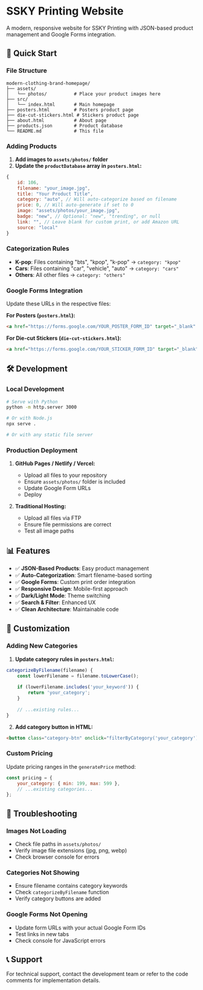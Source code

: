 # SSKY Printing Website

A modern, responsive website for SSKY Printing with JSON-based product management and Google Forms integration.

## 🚀 Quick Start

### File Structure
```
modern-clothing-brand-homepage/
├── assets/
│   └── photos/          # Place your product images here
├── src/
│   └── index.html       # Main homepage
├── posters.html         # Posters product page
├── die-cut-stickers.html # Stickers product page
├── about.html           # About page
├── products.json        # Product database
└── README.md            # This file
```

### Adding Products

1. **Add images to `assets/photos/` folder**
2. **Update the `productDatabase` array in `posters.html`:**

```javascript
{
    id: 106,
    filename: "your_image.jpg",
    title: "Your Product Title",
    category: "auto", // Will auto-categorize based on filename
    price: 0, // Will auto-generate if set to 0
    image: "assets/photos/your_image.jpg",
    badge: "new", // Optional: "new", "trending", or null
    link: "", // Leave blank for custom print, or add Amazon URL
    source: "local"
}
```

### Categorization Rules

- **K-pop**: Files containing "bts", "kpop", "k-pop" → `category: "kpop"`
- **Cars**: Files containing "car", "vehicle", "auto" → `category: "cars"`  
- **Others**: All other files → `category: "others"`

### Google Forms Integration

Update these URLs in the respective files:

**For Posters (`posters.html`):**
```html
<a href="https://forms.google.com/YOUR_POSTER_FORM_ID" target="_blank" class="custom-print-btn">
```

**For Die-cut Stickers (`die-cut-stickers.html`):**
```html
<a href="https://forms.google.com/YOUR_STICKER_FORM_ID" target="_blank" class="custom-print-btn">
```

## 🛠️ Development

### Local Development
```bash
# Serve with Python
python -m http.server 3000

# Or with Node.js
npx serve .

# Or with any static file server
```

### Production Deployment

1. **GitHub Pages / Netlify / Vercel:**
   - Upload all files to your repository
   - Ensure `assets/photos/` folder is included
   - Update Google Form URLs
   - Deploy

2. **Traditional Hosting:**
   - Upload all files via FTP
   - Ensure file permissions are correct
   - Test all image paths

## 📊 Features

- ✅ **JSON-Based Products**: Easy product management
- ✅ **Auto-Categorization**: Smart filename-based sorting
- ✅ **Google Forms**: Custom print order integration
- ✅ **Responsive Design**: Mobile-first approach
- ✅ **Dark/Light Mode**: Theme switching
- ✅ **Search & Filter**: Enhanced UX
- ✅ **Clean Architecture**: Maintainable code

## 🔧 Customization

### Adding New Categories

1. **Update category rules in `posters.html`:**
```javascript
categorizeByFilename(filename) {
    const lowerFilename = filename.toLowerCase();
    
    if (lowerFilename.includes('your_keyword')) {
        return 'your_category';
    }
    
    // ...existing rules...
}
```

2. **Add category button in HTML:**
```html
<button class="category-btn" onclick="filterByCategory('your_category')">Your Category</button>
```

### Custom Pricing

Update pricing ranges in the `generatePrice` method:
```javascript
const pricing = {
    your_category: { min: 199, max: 599 },
    // ...existing categories...
};
```

## 🐛 Troubleshooting

### Images Not Loading
- Check file paths in `assets/photos/`
- Verify image file extensions (jpg, png, webp)
- Check browser console for errors

### Categories Not Showing
- Ensure filename contains category keywords
- Check `categorizeByFilename` function
- Verify category buttons are added

### Google Forms Not Opening
- Update form URLs with your actual Google Form IDs
- Test links in new tabs
- Check console for JavaScript errors

## 📞 Support

For technical support, contact the development team or refer to the code comments for implementation details.